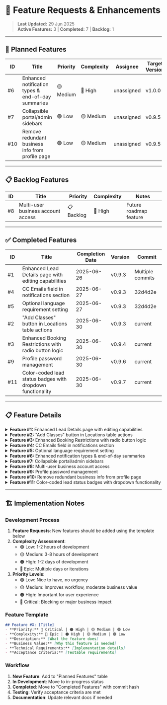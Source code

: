 # 🚀 Feature Requests & Enhancements

> **Last Updated:** 29 Jun 2025  
> **Active Features:** 3 | **Completed:** 7 | **Backlog:** 1

---

## 🔮 Planned Features

| ID | Title | Priority | Complexity | Assignee | Target Version |
|----|-------|----------|------------|----------|----------------|
| #6 | Enhanced notification types & end-of-day summaries | 🟡 Medium | 🔴 High | unassigned | v1.0.0 |
| #7 | Collapsible portal/admin sidebars | 🟢 Low | 🟡 Medium | unassigned | v0.9.5 |
| #10 | Remove redundant business info from profile page | 🟢 Low | 🟡 Medium | unassigned | v0.9.5 |

---

## 📋 Backlog Features

| ID | Title | Priority | Complexity | Notes |
|----|-------|----------|------------|-------|
| #8 | Multi-user business account access | 📋 Backlog | 🔴 High | Future roadmap feature |

---

## ✅ Completed Features

| ID | Title | Completion Date | Version | Commit |
|----|-------|-----------------|---------|--------|
| #1 | Enhanced Lead Details page with editing capabilities | 2025-06-26 | v0.9.3 | Multiple commits |
| #4 | CC Emails field in notifications section | 2025-06-27 | v0.9.3 | 32d4d2e |
| #5 | Optional language requirement setting | 2025-06-27 | v0.9.3 | 32d4d2e |
| #2 | "Add Classes" button in Locations table actions | 2025-06-30 | v0.9.3 | current |
| #3 | Enhanced Booking Restrictions with radio button logic | 2025-06-30 | v0.9.4 | current |
| #9 | Profile password management | 2025-06-30 | v0.9.6 | current |
| #11 | Color-coded lead status badges with dropdown functionality | 2025-06-30 | v0.9.7 | current |

---

## 📋 Feature Details

<details>
<summary><strong>Feature #1:</strong> Enhanced Lead Details page with editing capabilities</summary>

### Description
Enhance the existing Lead Details page to become a comprehensive lead management interface with full editing capabilities, contact actions, and note-taking functionality.

### Current State
- Basic Lead Details page exists at `/portal/leads/:leadId`
- Shows lead information and basic details
- "View Details" and "Edit Lead" actions both navigate to the same page

### Proposed Enhancements
1. **Status Editing**: Add ability to change lead status directly from the details page
2. **Notes Section**: Add section for adding/viewing timestamped notes about the lead
3. **Contact Actions**: Add quick action buttons for calling/emailing the lead
4. **Related Data**: Display associated bookings, participants, and class interests
5. **Activity Timeline**: Show chronological history of status changes, notes, and interactions

### Technical Requirements
- Add inline status editing component
- Create notes CRUD functionality with timestamps
- Implement activity log/timeline component
- Add contact action buttons with proper tel:/mailto: links
- Ensure all changes invalidate relevant cache queries

### Acceptance Criteria
- [ ] Can edit lead status from details page
- [ ] Can add timestamped notes visible to user later
- [ ] Quick contact buttons work properly
- [ ] Shows related bookings and participants
- [ ] Activity timeline shows all interactions

### Priority: Medium
- **Business Value**: High - improves lead management workflow
- **Development Effort**: Medium - requires several new components
- **Dependencies**: None

### Status: `COMPLETED` ✅ 2025-06-26

**Implementation Summary:**
1. **LeadDetailsHeader Component** - Complete lead information display with status selector and quick action buttons
2. **LeadBookingsSection Component** - Booking management with edit/cancel functionality via modal
3. **EditBookingModal Component** - Cascading dropdowns (Location → Class → Booking Date) with RLS policy fixes
4. **LeadNotesSection Component** - Note creation, editing, deletion with timestamps
5. **Database Integration** - Complete hooks for bookings, notes, and status management

**Key Technical Achievements:**
- Full CRUD operations for lead notes with timestamps
- Complex booking editing with schedule date generation
- Solved z-index layering issues for modal dropdowns
- Implemented Row Level Security policies for booking updates
- Comprehensive status management with manual override capability

**Files Created/Modified:**
- Created: `LeadDetailsHeader.tsx`, `LeadBookingsSection.tsx`, `EditBookingModal.tsx`, `LeadNotesSection.tsx`
- Created: `useLeadBookings.ts`, `useLeadNotes.ts`, `useUpdateBooking.ts` hooks
- Modified: `LeadDetail.tsx` for three-section layout integration
- Database: Added RLS policies for bookings table

</details>

<details>
<summary><strong>Feature #2:</strong> "Add Classes" button in Locations table actions</summary>

### Description
Add an "Add Classes" action button to the Locations table row menu that navigates directly to the Add Classes page with the location pre-selected.

### Current State
- Locations table has Edit, Archive/Unarchive, and Delete actions
- Add Classes page exists but requires manual location selection
- No direct link from location to class creation

### Proposed Enhancement
Add "Add Classes" menu item to TableRowMenu that:
1. Navigates to the Add Classes page
2. Pre-selects the clicked location in the location dropdown
3. Streamlines workflow for adding classes to specific locations

### Technical Requirements
- Add new action to TableRowMenu component
- Modify Add Classes page to accept location ID parameter
- Update routing to support pre-selected location
- Ensure location selection is properly populated

### Implementation Details
- Update `TableRowMenu` component with new action prop
- Navigate to `/portal/classes/add?location=${locationId}`
- Modify Add Classes form to read and pre-select location from URL params

### Acceptance Criteria
- [ ] "Add Classes" button appears in Locations table actions
- [ ] Clicking button navigates to Add Classes page
- [ ] Location is pre-selected in the form
- [ ] User can still change location if needed
- [ ] Form functions normally after pre-selection

### Priority: Low
- **Business Value**: Medium - improves workflow efficiency
- **Development Effort**: Low - simple navigation enhancement
- **Dependencies**: None

</details>

<details>
<summary><strong>Feature #3:</strong> Enhanced Booking Restrictions with radio button logic</summary>

### Description
Enhance the booking restrictions setting in `/portal/settings` to provide more granular control over lead booking availability with intuitive radio button options.

### Current State
- Settings page has "Maximum Days Ahead of Booking" with simple number input
- Logic is basic: only show classes within X days from today
- No consideration for holiday gaps or class availability patterns

### Proposed Enhancement
Replace current input with radio button selection:

**Option 1: "Next Available Only"**
- Allows leads to book only the next available class for their location
- Handles holiday gaps automatically (could be weeks away if needed)
- Ensures leads always get the earliest possible booking

**Option 2: "Maximum Number of Days Away"** 
- Current logic but with better UX via radio selection
- Shows all classes within the specified day window
- Maintains existing flexible booking window behavior

### Technical Requirements
- Modify booking restrictions settings component to use radio buttons
- Update booking flow logic to handle both restriction types
- Ensure database schema supports the new restriction type
- Update existing franchisee settings migration if needed

### Implementation Details
- Replace number input with radio button group in settings
- Add new field to franchisee settings: `booking_restriction_type` (enum: 'next_available', 'max_days')
- Update booking availability queries to check restriction type
- Maintain backward compatibility with existing "max days" settings

### Acceptance Criteria
- [ ] Radio buttons replace current number input in settings
- [ ] "Next Available Only" shows only earliest available class
- [ ] "Maximum Days Away" maintains current behavior with improved UX
- [ ] Settings save and load correctly for both options
- [ ] Booking flow respects the selected restriction type
- [ ] Existing franchisee settings migrate properly

### Priority: Medium
- **Business Value**: Medium - improves booking flow control and lead experience
- **Development Effort**: Medium - requires booking logic changes and settings UI update
- **Dependencies**: None

</details>

<details>
<summary><strong>Feature #4:</strong> CC Emails field in notifications section</summary>

### Description
Add a CC Emails field to the notifications section of `/portal/settings` to allow sending notifications to multiple email addresses.

### Status: ✅ COMPLETED (2025-06-27)

### Implementation Summary
Successfully added CC Emails functionality to portal settings:
1. **Settings UI** - Added CC Emails text input field in notifications section
2. **Database Integration** - Field saves to franchisee settings table
3. **Validation** - Email format validation for multiple comma-separated addresses
4. **Persistence** - Settings load and save correctly with other notification preferences

### Technical Details
- Added `ccEmails` state management to Settings.tsx
- Integrated with existing settings save/load functions
- Email validation supports multiple addresses separated by commas
- Consistent with other notification settings patterns

### Files Modified
- `src/pages/portal/Settings.tsx` - Added CC emails input field and state management

### Business Value
- **Medium**: Allows franchisees to include multiple stakeholders in notifications
- **Workflow Improvement**: Reduces manual forwarding of important business notifications
- **Flexibility**: Supports teams and partners who need visibility into lead/booking activity

</details>

<details>
<summary><strong>Feature #5:</strong> Optional language requirement setting</summary>

### Description
Make the child language information request optional for users by adding a checkbox setting in `/portal/settings`.

### Status: ✅ COMPLETED (2025-06-27)

### Implementation Summary
Successfully implemented optional language requirement:
1. **Settings Checkbox** - Added "Require Language Information" toggle in portal settings
2. **Conditional Rendering** - Language question only appears when setting is enabled
3. **Default Behavior** - Maintains existing behavior (required) for backward compatibility
4. **State Management** - Setting persists and loads correctly with other franchisee preferences

### Technical Details
- Added `requireLanguageInfo` checkbox to Settings.tsx
- Modified `ParentGuardianForm.tsx` to conditionally render language section
- Uses `settings?.require_language_info !== 'false'` for default-true behavior
- Integrated with existing settings save/load infrastructure

### Files Modified
- `src/pages/portal/Settings.tsx` - Added language requirement checkbox
- `src/components/booking/ParentGuardianForm.tsx` - Made language section conditional

### Business Value
- **Medium**: Reduces form friction for franchisees who don't need language information
- **Flexibility**: Allows customization based on business needs and target demographics
- **UX Improvement**: Shorter forms can improve booking completion rates

</details>

<details>
<summary><strong>Feature #6:</strong> Enhanced notification types & end-of-day summaries</summary>

### Description
Add advanced notification capabilities including time-based notifications, end-of-day summaries, and day-of trial class reminders.

### Current State
- Basic webhook notifications for new leads and bookings exist
- Limited to immediate notifications only
- No time-based or summary notification options

### Proposed Enhancement
Expand notification system with:

**1. End-of-Day Summary Emails**
- Daily digest including all bookings and new leads from the day
- Option to receive individual notifications OR just daily summary
- Configurable send time (e.g., 6 PM daily)

**2. Day-Of Trial Class Reminders**
- Automatic reminders sent on the day of trial classes
- Includes class details, location, and contact information
- Reduces no-shows and improves customer experience

**3. Notification Preferences**
- Choose between individual notifications vs. summary only
- Configure timing for various notification types
- Granular control over which events trigger notifications

### Technical Requirements
- Extend webhook system to support scheduled/delayed notifications
- Add notification scheduling infrastructure
- Expand settings UI for notification preferences
- Implement email template system for different notification types
- Add background job processing for scheduled notifications

### Implementation Complexity: 🔴 High
- Requires significant backend infrastructure changes
- Needs scheduling system (cron jobs or similar)
- Email template management system
- Extensive testing for reliability

### Priority: 🟡 Medium
- **Business Value**: High - improves customer experience and business operations
- **Development Effort**: High - complex system with multiple moving parts
- **Target Version**: v1.0.0

</details>

<details>
<summary><strong>Feature #7:</strong> Collapsible portal/admin sidebars</summary>

### Description
Make the `/portal/` and `/admin/` sidebars collapsible with slide animation to maximize content area and improve mobile experience.

### Current State
- Sidebars are always expanded taking fixed width
- No option to collapse for more content space
- Mobile experience could be improved with collapsible navigation

### Proposed Enhancement
Add collapsible functionality:
1. **Collapse Button** - Toggle button in sidebar header
2. **Slide Animation** - Smooth CSS transition for expand/collapse
3. **Icon Mode** - When collapsed, show icons only with tooltips
4. **State Persistence** - Remember collapsed/expanded state in localStorage
5. **Mobile Responsive** - Auto-collapse on smaller screens

### Technical Requirements
- Modify sidebar components for both portal and admin
- Add state management for collapsed/expanded state
- Implement CSS transitions for smooth animation
- Add localStorage for state persistence
- Ensure responsive behavior on mobile

### Priority: 🟢 Low
- **Business Value**: Low-Medium - UX improvement
- **Development Effort**: Medium - animation and state management
- **Target Version**: v0.9.5

</details>

<details>
<summary><strong>Feature #8:</strong> Multi-user business account access</summary>

### Description
Allow multiple users to login and access specific business accounts, enabling team collaboration for franchisees.

### Status: 📋 BACKLOG - Future roadmap feature

### Proposed Enhancement
Implement user role management system:
1. **Account Ownership** - Original account creator becomes admin
2. **User Invitations** - Admins can invite team members via email
3. **Role-Based Permissions** - Different access levels (Admin, Manager, Viewer)
4. **Account Switching** - Users can switch between multiple business accounts
5. **Audit Trail** - Track which user performed which actions

### Technical Requirements
- Major authentication system overhaul
- User roles and permissions database schema
- Invitation system with email verification
- Multi-tenancy support in all queries
- Comprehensive security review

### Complexity: 🔴 High
- **Scope**: Epic-level feature requiring multiple sprints
- **Security Implications**: Requires thorough security review
- **Database Changes**: Significant schema modifications needed

### Priority: 📋 Backlog
- **Business Value**: High - enables team collaboration
- **Development Effort**: Epic - multiple weeks of development
- **Dependencies**: Security audit, UX design, database migration strategy

</details>

<details>
<summary><strong>Feature #9:</strong> Profile password management</summary>

### Description
Add password management functionality to the profile page, allowing users to change their account passwords securely.

### Current State
- No password management available in portal
- Users must rely on external auth provider password reset
- Profile page lacks essential account security features

### Proposed Enhancement
Add comprehensive password management:
1. **Change Password Form** - Current password + new password + confirmation
2. **Security Validation** - Strong password requirements
3. **Confirmation Process** - Email confirmation for password changes
4. **Session Management** - Force re-login after password change
5. **Audit Logging** - Log password change events for security

### Technical Requirements
- Integrate with Supabase Auth password change API
- Add password strength validation
- Implement secure form handling
- Add email confirmation workflow
- Update user session management

### Priority: 🔴 High
- **Business Value**: High - essential security feature
- **User Request**: High priority per user feedback
- **Security**: Important for account security
- **Target Version**: v0.9.6

### Implementation Details
- Add password change form to profile page
- Use Supabase `updateUser()` API for password changes
- Implement proper validation and error handling
- Add success confirmation and security notifications

</details>

<details>
<summary><strong>Feature #10:</strong> Remove redundant business info from profile page</summary>

### Description
Remove the "Business Information" section from `/portal/profile/` page since it duplicates functionality already available in `/portal/settings/`.

### Current State
- Business information appears in both profile and settings pages
- Creates confusion about which location to edit business details
- Potential for data inconsistency between the two locations

### Proposed Enhancement
1. **Remove Duplication** - Remove business info section from profile page
2. **Migration Check** - Ensure all profile business info functionality exists in settings
3. **Redirect Logic** - Add link/button to direct users to settings for business info
4. **Data Consistency** - Verify all components pull from same data source

### Prerequisites
- Audit both pages to ensure no functionality loss
- Verify all business info fields exist in settings
- Check if any components specifically rely on profile business info

### Priority: 🟢 Low
- **Business Value**: Low - cleanup and consistency improvement
- **Development Effort**: Medium - requires careful migration and testing
- **Target Version**: v0.9.5

### Technical Requirements
- Remove business info section from profile page
- Update any components that reference profile business info
- Add navigation guidance to settings page
- Ensure data consistency across the application

</details>

<details>
<summary><strong>Feature #11:</strong> Color-coded lead status badges with dropdown functionality</summary>

### Description
Implement color-coded lead status badges that function as interactive dropdown menus, providing visual consistency and streamlined status management across the portal.

### Current State
- Lead status displays vary across different portal locations
- Status changes require separate dropdown menus or buttons
- No consistent color coding for status recognition
- UI can feel cluttered with separate badges and menus

### Proposed Enhancement
Create unified status badge system with:

**1. Color-Coded Status Badges**
- Consistent color scheme for all lead statuses
- Immediate visual recognition of lead states
- Used consistently across all portal locations (tables, details, etc.)

**2. Interactive Badge Dropdowns**
- Badge itself is clickable and opens status change menu
- No separate dropdown button needed
- Minimizes UI clutter by combining display and action

**3. Status Color Scheme Suggestions**
- **New**: 🔵 Blue - Fresh leads
- **Contacted**: 🟡 Yellow - In progress
- **Booked Upcoming**: 🟢 Green - Success state
- **Follow-up**: 🟠 Orange - Needs attention
- **Not Interested**: 🔴 Red - Closed negative
- **Archived**: ⚫ Gray - Inactive

### Technical Requirements
- Create reusable StatusBadge component
- Implement dropdown functionality within badge
- Ensure consistent styling across all portal pages
- Update all existing status displays to use new component
- Maintain accessibility for dropdown interactions

### Implementation Details
- Replace existing status displays in LeadsTable, Lead Details, etc.
- Badge component accepts current status and onChange callback
- Dropdown shows all available status options with colors
- Smooth transitions and hover states for professional feel
- Keyboard navigation support for accessibility

### Acceptance Criteria
- [ ] All lead statuses use consistent color coding
- [ ] Status badges are clickable and open dropdown menu
- [ ] Same badge component used across all portal locations
- [ ] No separate status dropdown buttons needed
- [ ] Color scheme is intuitive and professional
- [ ] Accessibility standards met for dropdown interactions
- [ ] Status changes work seamlessly from badge clicks

### Priority: 🟡 Medium
- **Business Value**: Medium - improves workflow efficiency and visual consistency
- **UX Impact**: High - cleaner interface with better visual recognition
- **Development Effort**: Medium - component creation and system-wide updates
- **Target Version**: v0.9.7

### Design Principles
- **Minimize Clutter**: Badge IS the menu, not badge + menu
- **Visual Consistency**: Same colors and styling everywhere
- **Immediate Recognition**: Colors provide instant status understanding
- **Streamlined Workflow**: One click to view and change status

</details>

---

## 🏗️ Implementation Notes

### Development Process
1. **Feature Requests**: New features should be added using the template below
2. **Complexity Assessment**: 
   - 🟢 Low: 1-2 hours of development
   - 🟡 Medium: 3-8 hours of development  
   - 🟠 High: 1-2 days of development
   - 🔴 Epic: Multiple days or iterations
3. **Priority Levels**:
   - 🟢 Low: Nice to have, no urgency
   - 🟡 Medium: Improves workflow, moderate business value
   - 🟠 High: Important for user experience
   - 🔴 Critical: Blocking or major business impact

### Feature Template
```markdown
## Feature #X: [Title]
- **Priority:** 🔴 Critical | 🟠 High | 🟡 Medium | 🟢 Low
- **Complexity:** 🔴 Epic | 🟠 High | 🟡 Medium | 🟢 Low  
- **Description:** [What the feature does]
- **Business Value:** [Why this feature is needed]
- **Technical Requirements:** [Implementation details]
- **Acceptance Criteria:** [Testable requirements]
```

### Workflow
1. **New Feature**: Add to "Planned Features" table
2. **In Development**: Move to in-progress status
3. **Completed**: Move to "Completed Features" with commit hash
4. **Testing**: Verify acceptance criteria are met
5. **Documentation**: Update relevant docs if needed